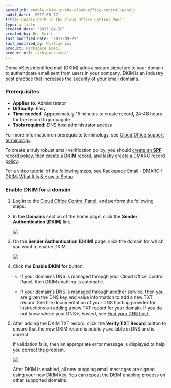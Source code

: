 ```yaml
---
permalink: enable-dkim-in-the-cloud-office-control-panel/
audit_date: '2017-05-17'
title: Enable DKIM in the Cloud Office Control Panel
type: article
created_date: '2017-04-28'
created_by: Ben Smith
last_modified_date: '2017-09-29'
last_modified_by: William Loy
product: Rackspace Email
product_url: rackspace-email
---
```


DomainKeys identified mail (DKIM) adds a secure signature to your domain to authenticate email sent from users in your company. DKIM is an industry best practice that increases the security of your email domains.

### Prerequisites

- **Applies to:** Administrator
- **Difficulty:** Easy
- **Time needed:** Approximately 15 minutes to create record, 24-48 hours for the record to propagate
- **Tools required:**  DNS host administrator access

For more information on prerequisite terminology, see [Cloud Office support terminology](/how-to/cloud-office-support-terminology).

To create a truly robust email verification policy, you should [create an **SPF** record policy](/how-to/create-an-spf-policy), then create a **DKIM** record, and lastly [create a DMARC record policy](/how-to/create-a-dmarc-policy).

For a video tutorial of the following steps, see [Rackspace Email - DMARC / DKIM: What It Is & How to Setup](https://emailhelp.rackspace.com/l/dmarc-dkim-records-setup).

### Enable DKIM for a domain

1. Log in to the [Cloud Office Control Panel](https://cp.rackspace.com), and perform the following steps:

2. In the **Domains** section of the home page, click the **Sender Authentication (DKIM)** link.

   <img src="{% asset_path rackspace-email/enable-dkim-in-the-cloud-office-control-panel/domain-home-page.png %}"/>

3. On the **Sender Authentication (DKIM)** page, click the domain for which you
want to enable DKIM.  

    <img src="{% asset_path rackspace-email/enable-dkim-in-the-cloud-office-control-panel/domains-list.png %}"/>

4. Click the **Enable DKIM for** button.  

    - If your domain's DNS is managed through your Cloud Office Control Panel, then DKIM enabling is automatic.

    - If your domain's DNS is managed through another service, then you are given the DNS key and value information to add a new TXT record. See the documentation of your DNS hosting provider for instructions on adding a new TXT record for your domain. If you do not know where your DNS is hosted, see [Find your DNS host](/how-to/find-dns-host).



5. After adding the DKIM TXT record, click the **Verify TXT Record** button to ensure that the new DKIM record is publicly available in DNS and is correct.  

   If validation fails, then an appropriate error message is displayed to help you correct the problem.  

   <img src="{% asset_path rackspace-email/enable-dkim-in-the-cloud-office-control-panel/domain-verify-fail.png %}"/>

   After DKIM is enabled, all new outgoing email messages are signed using your new DKIM key. You can repeat the DKIM enabling process on other supported domains.  
